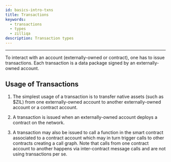 ```yaml
---
id: basics-intro-txns
title: Transactions
keywords:
  - transactions
  - types
  - zilliqa
description: Transaction types
---
```


---

To interact with an account (externally-owned or contract), one has to issue
transactions. Each transaction is a data package signed by an externally-owned
account.

## Usage of Transactions

1. The simplest usage of a transaction is to transfer native assets (such as
   $ZIL) from one externally-owned account to another externally-owned account
   or a contract account.

1. A transaction is issued when an externally-owned account deploys a contract
   on the network.

1. A transaction may also be issued to call a function in the smart contract
   associated to a contract account which may in turn trigger calls to other
   contracts creating a call graph. Note that calls from one contract account to
   another happens via inter-contract message calls and are not using
   transactions per se.
